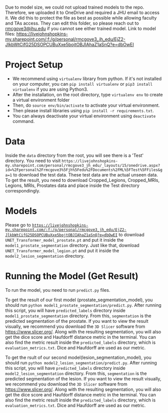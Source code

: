 Due to model size, we could not upload trained models to the repo. Therefore, we uploaded it to OneDrive and required a JHU email to access it. We did this to protect the file as
best as possible while allowing faculty and TAs access. They can edit this folder, so please reach out to rmcgove3@jhu.edu if you cannot see either trained model.
Link to model files: https://livejohnshopkins-my.sharepoint.com/:f:/g/personal/rmcgove3_jh_edu/EjZ2-JlkbWtCifG25DSOPCUBuXxe5bojtOBJIAhaZ1aSnQ?e=dbOwEI

# Project Setup
- We recommend using `virtualenv` library from python. If it's not installed on your computer, you can `pip install virtualenv` or `pip3 install virtualenv` if you are using Python3.
- After the installation, on the root directory, type `virtualenv env` to create a virtual environment folder
- Then, do `source env/bin/activate` to activate your virtual environment.
- Then please install libraries using `pip install -r requirements.txt`.
- You can always deactivate your virtual environment using `deactivate` command.

# Data
Inside the `data` directory from the root, you will see there is a 'Test' directory. You need to visit `https://livejohnshopkins-my.sharepoint.com/personal/rmcgove3_jh_edu/_layouts/15/onedrive.aspx?id=%2Fpersonal%2Frmcgove3%5Fjh%5Fedu%2FDocuments%2FML%5FTest%5FFiles&ga=1` to download the test data. These test data are the actual unseen data. To get the result, you need to download Cropped_Legions, Cropped_MRIs, Legions, MRIs, Prostates data and place inside the Test directory correspondingly.

# Models
Please go to [`https://livejohnshopkins-my.sharepoint.com/:f:/g/personal/rmcgove3_jh_edu/EjZ2-JlkbWtCifG25DSOPCUBuXxe5bojtOBJIAhaZ1aSnQ?e=dbOwEI`](https://livejohnshopkins-my.sharepoint.com/:f:/g/personal/rmcgove3_jh_edu/EjZ2-JlkbWtCifG25DSOPCUBuXxe5bojtOBJIAhaZ1aSnQ?e=dbOwEI) to download `UNET_Transformer_model_prostate.pt` and put it inside the `model1_prostate_segmentation` directory. Just like that, download `UNET_Transformer_model_legion.pt` and put it inside the `model2_lesion_segmentation` directory.

# Running the Model (Get Result)
To run the model, you need to run `predict.py` files.

To get the result of our first model (prostate_segmentation_model), you should run `python model1_prostate_segmentation/predict.py`. After running this script, you will have `predicted_labels` directory inside `model1_prostate_segmentation` directory. From this, `segmentation` is the predicted segmentation of the prostate. If you want to view the result visually, we recommend you download the `3D Slicer` software from https://www.slicer.org/. Along with the resulting segmentation, you will also get the dice score and Haufdorff distance metric in the terminal. You can also find the metric result inside the `predicted_labels` directory, which is `evaluation_metrics.txt`. Dice and Haufdorff are used as our metric.

To get the rsult of our second model(lesion_segmentation_model), you should run `python model2_lesion_segmentation/predict.py`. After running this script, you will have `predicted_labels` directory inside `model2_lesion_segmentation` directory. From this, `segmentation` is the predicted segmentation of the lesion. If you want to view the result visually, we recommend you download the `3D Slicer` software from https://www.slicer.org/. Along with the resulting segmentation, you will also get the dice score and Haufdorff distance metric in the terminal. You can also find the metric result inside the `predicted_labels` directory, which is `evaluation_metrics.txt`. Dice and Haufdorff are used as our metric.